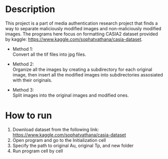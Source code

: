 # Description

This project is a part of media authentication research project that finds a way to separate maliciously modified images and non-maliciously modified images. The programs here focus on formatting CASIA2 dataset provided by kaggle: https://www.kaggle.com/sophatvathana/casia-dataset.

- Method 1:</br>
Convert all the tif files into jpg files. 

- Method 2:</br>
Organize all the images by creating a subdirectory for each original image, then insert all the modified images into subdirectories assosiated with their originals. 

- Method 3:</br>
Split images into the original images and modified ones.

# How to run

1. Download dataset from the following link: https://www.kaggle.com/sophatvathana/casia-dataset
2. Open program and go to the Initialization cell
3. Specify the path to original Au, original Tp, and new folder
4. Run program cell by cell
